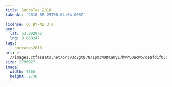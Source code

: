 ```yaml
---
title: SoCraTes 2018
takenAt: '2018-08-25T08:04:04.000Z'

license: CC BY-ND 3.0
geo:
  lat: 53.002072
  lng: 9.860247
tags:
  - socrates2018
url: >-
  //images.ctfassets.net/bncv3c2gt878/1pX3W0DCaWy17hWPU0acWb/c1efd1f05d4315e9cda5fdc69e0eb564/socrates-2018_42595119580_o
size: 2796927
image:
  width: 4865
  height: 2736
---
```

